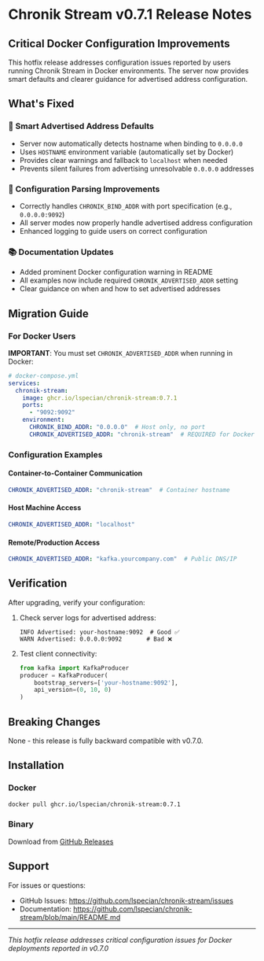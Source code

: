 # Chronik Stream v0.7.1 Release Notes

## Critical Docker Configuration Improvements

This hotfix release addresses configuration issues reported by users running Chronik Stream in Docker environments. The server now provides smart defaults and clearer guidance for advertised address configuration.

## What's Fixed

### 🔧 Smart Advertised Address Defaults
- Server now automatically detects hostname when binding to `0.0.0.0`
- Uses `HOSTNAME` environment variable (automatically set by Docker)
- Provides clear warnings and fallback to `localhost` when needed
- Prevents silent failures from advertising unresolvable `0.0.0.0` addresses

### 🐛 Configuration Parsing Improvements
- Correctly handles `CHRONIK_BIND_ADDR` with port specification (e.g., `0.0.0.0:9092`)
- All server modes now properly handle advertised address configuration
- Enhanced logging to guide users on correct configuration

### 📚 Documentation Updates
- Added prominent Docker configuration warning in README
- All examples now include required `CHRONIK_ADVERTISED_ADDR` setting
- Clear guidance on when and how to set advertised addresses

## Migration Guide

### For Docker Users

**IMPORTANT**: You must set `CHRONIK_ADVERTISED_ADDR` when running in Docker:

```yaml
# docker-compose.yml
services:
  chronik-stream:
    image: ghcr.io/lspecian/chronik-stream:0.7.1
    ports:
      - "9092:9092"
    environment:
      CHRONIK_BIND_ADDR: "0.0.0.0"  # Host only, no port
      CHRONIK_ADVERTISED_ADDR: "chronik-stream"  # REQUIRED for Docker
```

### Configuration Examples

#### Container-to-Container Communication
```yaml
CHRONIK_ADVERTISED_ADDR: "chronik-stream"  # Container hostname
```

#### Host Machine Access
```yaml
CHRONIK_ADVERTISED_ADDR: "localhost"
```

#### Remote/Production Access
```yaml
CHRONIK_ADVERTISED_ADDR: "kafka.yourcompany.com"  # Public DNS/IP
```

## Verification

After upgrading, verify your configuration:

1. Check server logs for advertised address:
   ```
   INFO Advertised: your-hostname:9092  # Good ✅
   WARN Advertised: 0.0.0.0:9092       # Bad ❌
   ```

2. Test client connectivity:
   ```python
   from kafka import KafkaProducer
   producer = KafkaProducer(
       bootstrap_servers=['your-hostname:9092'],
       api_version=(0, 10, 0)
   )
   ```

## Breaking Changes

None - this release is fully backward compatible with v0.7.0.

## Installation

### Docker
```bash
docker pull ghcr.io/lspecian/chronik-stream:0.7.1
```

### Binary
Download from [GitHub Releases](https://github.com/lspecian/chronik-stream/releases/tag/v0.7.1)

## Support

For issues or questions:
- GitHub Issues: https://github.com/lspecian/chronik-stream/issues
- Documentation: https://github.com/lspecian/chronik-stream/blob/main/README.md

---
*This hotfix release addresses critical configuration issues for Docker deployments reported in v0.7.0*